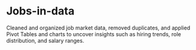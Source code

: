 # Jobs-in-data
Cleaned and organized job market data, removed duplicates, and applied Pivot Tables and charts to uncover insights such as hiring trends, role distribution, and salary ranges.
